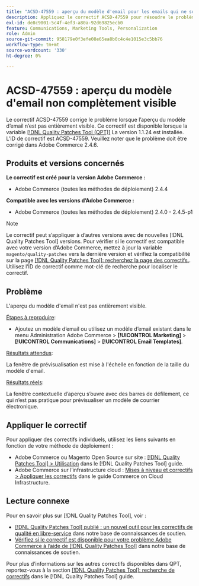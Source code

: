 ```yaml
---
title: "ACSD-47559 : aperçu du modèle d'email pour les emails qui ne sont pas entièrement visibles"
description: Appliquez le correctif ACSD-47559 pour résoudre le problème Adobe Commerce en raison duquel l’aperçu du modèle d’email n’est pas entièrement visible.
exl-id: de8c9001-5c4f-4ef3-a80a-92d69825ecb0
feature: Communications, Marketing Tools, Personalization
role: Admin
source-git-commit: 958179e0f3efe08e65ea8b0c4c4e1015e3c5bb76
workflow-type: tm+mt
source-wordcount: '330'
ht-degree: 0%

---
```


# ACSD-47559 : aperçu du modèle d&#39;email non complètement visible

Le correctif ACSD-47559 corrige le problème lorsque l’aperçu du modèle d’email n’est pas entièrement visible. Ce correctif est disponible lorsque la variable [[!DNL Quality Patches Tool (QPT)]](https://experienceleague.adobe.com/docs/commerce-knowledge-base/kb/announcements/commerce-announcements/magento-quality-patches-released-new-tool-to-self-serve-quality-patches.html) La version 1.1.24 est installée. L’ID de correctif est ACSD-47559. Veuillez noter que le problème doit être corrigé dans Adobe Commerce 2.4.6.

## Produits et versions concernés

**Le correctif est créé pour la version Adobe Commerce :**

* Adobe Commerce (toutes les méthodes de déploiement) 2.4.4

**Compatible avec les versions d’Adobe Commerce :**

* Adobe Commerce (toutes les méthodes de déploiement) 2.4.0 - 2.4.5-p1

>[!NOTE]
>
>Le correctif peut s’appliquer à d’autres versions avec de nouvelles [!DNL Quality Patches Tool] versions. Pour vérifier si le correctif est compatible avec votre version d’Adobe Commerce, mettez à jour la variable `magento/quality-patches` vers la dernière version et vérifiez la compatibilité sur la page [[!DNL Quality Patches Tool]: recherchez la page des correctifs.](https://experienceleague.adobe.com/tools/commerce-quality-patches/index.html). Utilisez l’ID de correctif comme mot-clé de recherche pour localiser le correctif.

## Problème

L&#39;aperçu du modèle d&#39;email n&#39;est pas entièrement visible.

<u>Étapes à reproduire</u>:

* Ajoutez un modèle d’email ou utilisez un modèle d’email existant dans le menu Administration Adobe Commerce > **[!UICONTROL Marketing]** > **[!UICONTROL Communications]** > **[!UICONTROL Email Templates]**.

<u>Résultats attendus</u>:

La fenêtre de prévisualisation est mise à l&#39;échelle en fonction de la taille du modèle d&#39;email.

<u>Résultats réels</u>:

La fenêtre contextuelle d’aperçu s’ouvre avec des barres de défilement, ce qui n’est pas pratique pour prévisualiser un modèle de courrier électronique.

## Appliquer le correctif

Pour appliquer des correctifs individuels, utilisez les liens suivants en fonction de votre méthode de déploiement :

* Adobe Commerce ou Magento Open Source sur site : [[!DNL Quality Patches Tool] > Utilisation](https://experienceleague.adobe.com/docs/commerce-operations/tools/quality-patches-tool/usage.html) dans le [!DNL Quality Patches Tool] guide.
* Adobe Commerce sur l’infrastructure cloud : [Mises à niveau et correctifs > Appliquer les correctifs](https://experienceleague.adobe.com/docs/commerce-cloud-service/user-guide/develop/upgrade/apply-patches.html) dans le guide Commerce on Cloud Infrastructure.

## Lecture connexe

Pour en savoir plus sur [!DNL Quality Patches Tool], voir :

* [[!DNL Quality Patches Tool] publié : un nouvel outil pour les correctifs de qualité en libre-service](/help/announcements/adobe-commerce-announcements/magento-quality-patches-released-new-tool-to-self-serve-quality-patches.md) dans notre base de connaissances de soutien.
* [Vérifiez si le correctif est disponible pour votre problème Adobe Commerce à l’aide de [!DNL Quality Patches Tool]](/help/support-tools/patches-available-in-qpt-tool/check-patch-for-magento-issue-with-magento-quality-patches.md) dans notre base de connaissances de soutien.

Pour plus d’informations sur les autres correctifs disponibles dans QPT, reportez-vous à la section [[!DNL Quality Patches Tool]: recherche de correctifs](https://experienceleague.adobe.com/tools/commerce-quality-patches/index.html) dans le [!DNL Quality Patches Tool] guide.
